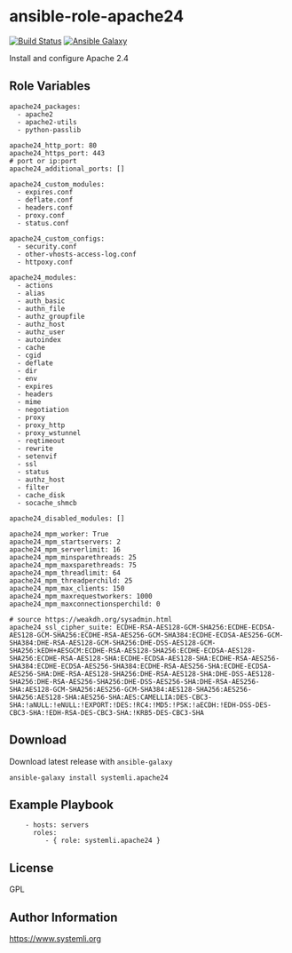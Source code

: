 # ansible-role-apache24

[![Build Status](https://travis-ci.org/systemli/ansible-role-apache24.svg?branch=master)](https://travis-ci.org/systemli/ansible-role-apache24) [![Ansible Galaxy](http://img.shields.io/badge/ansible--galaxy-apache24-blue.svg)](https://galaxy.ansible.com/systemli/apache24/)

Install and configure Apache 2.4

## Role Variables

    apache24_packages:
      - apache2
      - apache2-utils
      - python-passlib

    apache24_http_port: 80
    apache24_https_port: 443
    # port or ip:port
    apache24_additional_ports: []

    apache24_custom_modules:
      - expires.conf
      - deflate.conf
      - headers.conf
      - proxy.conf
      - status.conf

    apache24_custom_configs:
      - security.conf
      - other-vhosts-access-log.conf
      - httpoxy.conf

    apache24_modules:
      - actions
      - alias
      - auth_basic
      - authn_file
      - authz_groupfile
      - authz_host
      - authz_user
      - autoindex
      - cache
      - cgid
      - deflate
      - dir
      - env
      - expires
      - headers
      - mime
      - negotiation
      - proxy
      - proxy_http
      - proxy_wstunnel
      - reqtimeout
      - rewrite
      - setenvif
      - ssl
      - status
      - authz_host
      - filter
      - cache_disk
      - socache_shmcb

    apache24_disabled_modules: []

    apache24_mpm_worker: True
    apache24_mpm_startservers: 2
    apache24_mpm_serverlimit: 16
    apache24_mpm_minsparethreads: 25
    apache24_mpm_maxsparethreads: 75
    apache24_mpm_threadlimit: 64
    apache24_mpm_threadperchild: 25
    apache24_mpm_max_clients: 150
    apache24_mpm_maxrequestworkers: 1000
    apache24_mpm_maxconnectionsperchild: 0

    # source https://weakdh.org/sysadmin.html
    apache24_ssl_cipher_suite: ECDHE-RSA-AES128-GCM-SHA256:ECDHE-ECDSA-AES128-GCM-SHA256:ECDHE-RSA-AES256-GCM-SHA384:ECDHE-ECDSA-AES256-GCM-SHA384:DHE-RSA-AES128-GCM-SHA256:DHE-DSS-AES128-GCM-SHA256:kEDH+AESGCM:ECDHE-RSA-AES128-SHA256:ECDHE-ECDSA-AES128-SHA256:ECDHE-RSA-AES128-SHA:ECDHE-ECDSA-AES128-SHA:ECDHE-RSA-AES256-SHA384:ECDHE-ECDSA-AES256-SHA384:ECDHE-RSA-AES256-SHA:ECDHE-ECDSA-AES256-SHA:DHE-RSA-AES128-SHA256:DHE-RSA-AES128-SHA:DHE-DSS-AES128-SHA256:DHE-RSA-AES256-SHA256:DHE-DSS-AES256-SHA:DHE-RSA-AES256-SHA:AES128-GCM-SHA256:AES256-GCM-SHA384:AES128-SHA256:AES256-SHA256:AES128-SHA:AES256-SHA:AES:CAMELLIA:DES-CBC3-SHA:!aNULL:!eNULL:!EXPORT:!DES:!RC4:!MD5:!PSK:!aECDH:!EDH-DSS-DES-CBC3-SHA:!EDH-RSA-DES-CBC3-SHA:!KRB5-DES-CBC3-SHA

## Download

Download latest release with `ansible-galaxy`

	ansible-galaxy install systemli.apache24

## Example Playbook

```
    - hosts: servers
      roles:
         - { role: systemli.apache24 }
```

## License

GPL

## Author Information

https://www.systemli.org
